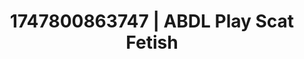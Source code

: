 ---
categories:
- Bukkake
- Sensual selfie
- Digital erotica realm
- Spitroast
- After dark play
image: /assets/images/1747800863747.jpg
layout: post
seo:
  description: Featured content with sensual ABDL Play, Scat Fetish. HD images available.
  keywords: ABDL Play, Scat Fetish
  og_image: /assets/images/1747800863747.jpg
  schema_type: VisualArtwork
tags:
- ABDL Play
- '#1747800863747'
- Scat Fetish
title: 1747800863747 | ABDL Play Scat Fetish
---
